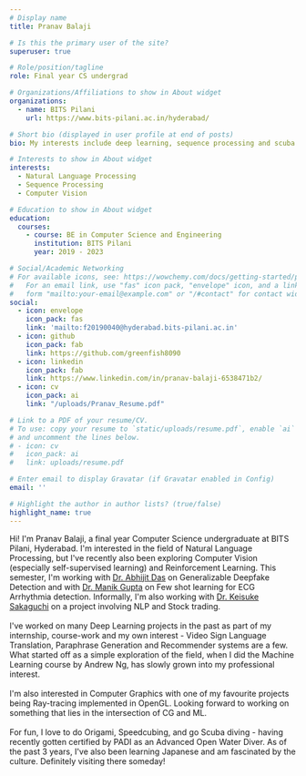 ```yaml
---
# Display name
title: Pranav Balaji

# Is this the primary user of the site?
superuser: true

# Role/position/tagline
role: Final year CS undergrad

# Organizations/Affiliations to show in About widget
organizations:
  - name: BITS Pilani
    url: https://www.bits-pilani.ac.in/hyderabad/

# Short bio (displayed in user profile at end of posts)
bio: My interests include deep learning, sequence processing and scuba diving.

# Interests to show in About widget
interests:
  - Natural Language Processing
  - Sequence Processing
  - Computer Vision

# Education to show in About widget
education:
  courses:
    - course: BE in Computer Science and Engineering
      institution: BITS Pilani
      year: 2019 - 2023

# Social/Academic Networking
# For available icons, see: https://wowchemy.com/docs/getting-started/page-builder/#icons
#   For an email link, use "fas" icon pack, "envelope" icon, and a link in the
#   form "mailto:your-email@example.com" or "/#contact" for contact widget.
social:
  - icon: envelope
    icon_pack: fas
    link: 'mailto:f20190040@hyderabad.bits-pilani.ac.in'
  - icon: github
    icon_pack: fab
    link: https://github.com/greenfish8090
  - icon: linkedin
    icon_pack: fab
    link: https://www.linkedin.com/in/pranav-balaji-6538471b2/
  - icon: cv
    icon_pack: ai
    link: "/uploads/Pranav_Resume.pdf"

# Link to a PDF of your resume/CV.
# To use: copy your resume to `static/uploads/resume.pdf`, enable `ai` icons in `params.toml`,
# and uncomment the lines below.
# - icon: cv
#   icon_pack: ai
#   link: uploads/resume.pdf

# Enter email to display Gravatar (if Gravatar enabled in Config)
email: ''

# Highlight the author in author lists? (true/false)
highlight_name: true
---
```


Hi! I'm Pranav Balaji, a final year Computer Science undergraduate at BITS Pilani, Hyderabad. I'm interested in the field of Natural Language Processing, but I've recently also been exploring Computer Vision (especially self-supervised learning) and Reinforcement Learning. This semester, I'm working with [Dr. Abhijit Das](https://sites.google.com/site/dasabhijit2048/home?authuser=0) on Generalizable Deepfake Detection and with [Dr. Manik Gupta](https://www.bits-pilani.ac.in/hyderabad/manik/Profile) on Few shot learning for ECG Arrhythmia detection. Informally, I'm also working with [Dr. Keisuke Sakaguchi](https://keisuke-sakaguchi.github.io) on a project involving NLP and Stock trading. \
\
I've worked on many Deep Learning projects in the past as part of my internship, course-work and my own interest - Video Sign Language Translation, Paraphrase Generation and Recommender systems are a few. What started off as a simple exploration of the field, when I did the Machine Learning course by Andrew Ng, has slowly grown into my professional interest.\
\
I'm also interested in Computer Graphics with one of my favourite projects being Ray-tracing implemented in OpenGL. Looking forward to working on something that lies in the intersection of CG and ML.\
\
For fun, I love to do Origami, Speedcubing, and go Scuba diving - having recently gotten certified by PADI as an Advanced Open Water Diver. As of the past 3 years, I've also been learning Japanese and am fascinated by the culture. Definitely visiting there someday!
